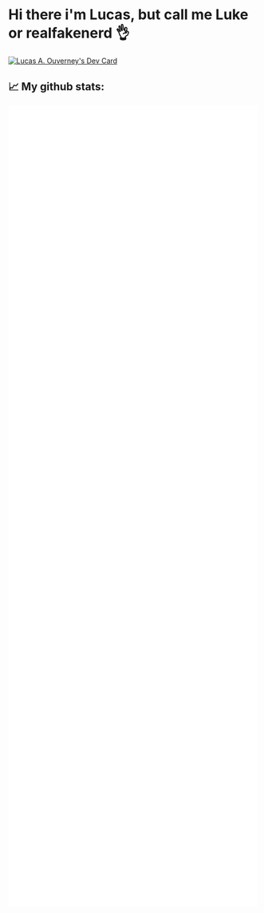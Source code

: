 # Hi there i'm Lucas, but call me Luke or realfakenerd 👌

<a align="center" href="https://app.daily.dev/realfakenerd">
 <img src="https://api.daily.dev/devcards/v2/l03zp6G7x.png?type=wide&r=3gg" width="652" alt="Lucas A. Ouverney's Dev Card"/>
</a>

## 📈 My github stats:

<img align="left" src="/github-metrics.svg" alt="Metrics" width="500">
